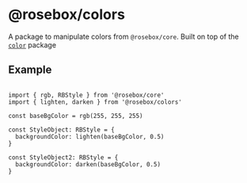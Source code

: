 # @rosebox/colors

A package to manipulate colors from `@rosebox/core`. Built on top of the [`color`](https://www.npmjs.com/package/color) package

## Example

```tsx

import { rgb, RBStyle } from '@rosebox/core'
import { lighten, darken } from '@rosebox/colors'

const baseBgColor = rgb(255, 255, 255)

const StyleObject: RBStyle = {
  backgroundColor: lighten(baseBgColor, 0.5)
}

const StyleObject2: RBStyle = {
  backgroundColor: darken(baseBgColor, 0.5)
}


```